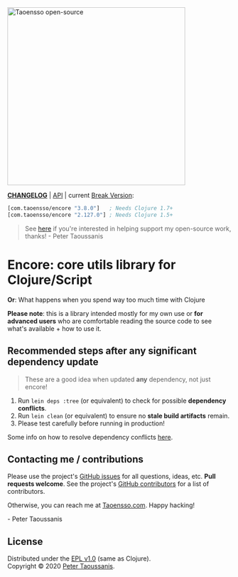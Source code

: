 <a href="https://www.taoensso.com" title="More stuff by @ptaoussanis at www.taoensso.com">
<img src="https://www.taoensso.com/taoensso-open-source.png" alt="Taoensso open-source" width="400"/></a>

**[CHANGELOG][]** | [API][] | current [Break Version][]:

```clojure
[com.taoensso/encore "3.8.0"]   ; Needs Clojure 1.7+
[com.taoensso/encore "2.127.0"] ; Needs Clojure 1.5+
```

<!-- ![build status](https://github.com/ptaoussanis/encore/workflows/build/badge.svg?branch=master) -->

> See [here][backers] if you're interested in helping support my open-source work, thanks! - Peter Taoussanis

# Encore: core utils library for Clojure/Script

**Or**: What happens when you spend way too much time with Clojure

**Please note**: this is a library intended mostly for my own use or **for advanced users** who are comfortable reading the source code to see what's available + how to use it.

## Recommended steps after any significant dependency update

> These are a good idea when updated **any** dependency, not just encore!

1. Run `lein deps :tree` (or equivalent) to check for possible **dependency conflicts**.
2. Run `lein clean` (or equivalent) to ensure no **stale build artifacts** remain.
3. Please test carefully before running in production!

Some info on how to resolve dependency conflicts [here](https://github.com/ptaoussanis/encore/blob/master/DEP-CONFLICT.md).

## Contacting me / contributions

Please use the project's [GitHub issues][] for all questions, ideas, etc. **Pull requests welcome**. See the project's [GitHub contributors][] for a list of contributors.

Otherwise, you can reach me at [Taoensso.com][taoensso.com]. Happy hacking!

\- Peter Taoussanis

## License

Distributed under the [EPL v1.0][] (same as Clojure).  
Copyright &copy; 2020 [Peter Taoussanis][taoensso.com].

<!--- Standard links -->
[taoensso.com]: https://www.taoensso.com
[Break Version]: https://github.com/ptaoussanis/encore/blob/master/BREAK-VERSIONING.md
[backers]: https://taoensso.com/clojure/backers

<!--- Standard links (repo specific) -->
[_CHANGELOG]: https://github.com/ptaoussanis/encore/releases
[CHANGELOG]: https://github.com/ptaoussanis/encore/commits/master
[API]: http://ptaoussanis.github.io/encore/
[GitHub issues]: https://github.com/ptaoussanis/encore/issues
[GitHub contributors]: https://github.com/ptaoussanis/encore/graphs/contributors
[EPL v1.0]: https://raw.githubusercontent.com/ptaoussanis/encore/master/LICENSE
[Hero]: https://raw.githubusercontent.com/ptaoussanis/encore/master/hero.png

<!--- Unique links -->
